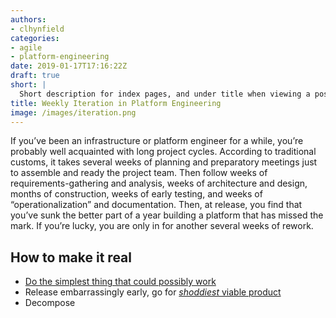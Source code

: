 ```yaml
---
authors:
- clhynfield
categories:
- agile
- platform-engineering
date: 2019-01-17T17:16:22Z
draft: true
short: |
  Short description for index pages, and under title when viewing a post. Lorem ipsum dolor sit amet, consectetur adipisicing elit, sed do eiusmod tempor incididunt ut labore et dolore magna aliqua. Ut enim ad minim veniam.
title: Weekly Iteration in Platform Engineering
image: /images/iteration.png
---
```


If you’ve been an infrastructure or platform engineer for a while, you’re probably well acquainted with long project cycles. According to traditional customs, it takes several weeks of planning and preparatory meetings just to assemble and ready the project team. Then follow weeks of requirements-gathering and analysis, weeks of architecture and design, months of construction, weeks of early testing, and weeks of “operationalization” and documentation. Then, at release, you find that you’ve sunk the better part of a year building a platform that has missed the mark. If you’re lucky, you are only in for another several weeks of rework.

## How to make it real

- [Do the simplest thing that could possibly work][sttcpw]
- Release embarrassingly early, go for [_shoddiest_ viable product][svp]
- Decompose


[svp]: https://builttoadapt.io/svp-the-shoddiest-viable-product-5b05a27cad70 (SVP: The Shoddiest Viable Product – Built to Adapt)
[sttcpw]: http://c2.com/xp/DoTheSimplestThingThatCouldPossiblyWork.html (Do The Simplest Thing That Could Possibly Work – C2)